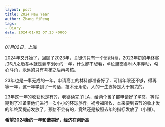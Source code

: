 ```yaml
---
layout: post
title: 2024 New Year
author: Zhang YiPeng
tags:
- Diary
date: 2024-01-02 07:23 +0800
---
```

*01月02日，上海.*

2024年又开始了，回顾了2023年，关键词只有一个`消费降级`，2023年初的年终奖打5折之后基本就是躺平划水的一年，什么都不想看，单位里面各种人事浮动，勾心斗角，永远的只有考核之后再考核。

23年也是一事无成的一年，申请高工的材料都准备好了，可惜年限还不够，得再等一年，这一年学到了一句话，技术无用论，人的一生选择是大于努力的。

23年这一年的收获也是有的，老婆读完了ILA，给两个孩子都申请好了学签，等假期到了准备带他们进行一次小小的环球旅行。祸兮福所依，本来要到春节的收才发的年终奖提前发放了，预估不会有的，竟然还是按照去年的指标发放了（小赚）。

**希望2024新的一年和谐美好，经济在创新高**